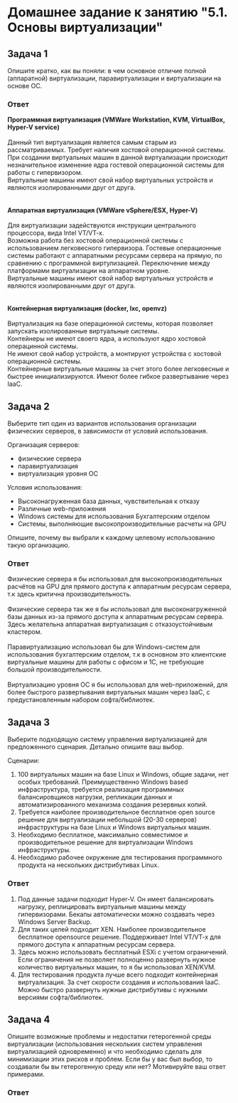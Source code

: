 # Домашнее задание к занятию "5.1. Основы виртуализации"

## Задача 1

Опишите кратко, как вы поняли: в чем основное отличие полной (аппаратной) виртуализации, паравиртуализации и виртуализации на основе ОС.

### Ответ
**Программная виртуализация (VMWare Workstation, KVM, VirtualBox, Hyper-V service)**\
\
Данный тип виртуализация является самым старым из рассматриваемых. Требует наличия хостовой операционной системы.\
При создании виртуальных машин в данной виртуализации происходит незначительное изменение ядра гостевой операционной системы для работы с гипервизором.\
Виртуальные машины имеют свой набор виртуальных устройств и являются изолированными друг от друга.
\
\
\
**Аппаратная виртуализация (VMWare vSphere/ESX, Hyper-V)**\
\
Для виртуализации задействуются инструкции центрального процессора, вида Intel VT/VT-x.\
Возможна работа без хостовой операционной системы с использованием легковесного гипервизора. Гостевые операционные системы работают с аппаратными ресурсами сервера на прямую, по сравнению с программной виртулизацией.
Переключение между платформами виртуализации на аппаратном уровне.\
Виртуальные машины имеют свой набор виртуальных устройств и являются изолированными друг от друга.
\
\
\
**Контейнерная виртуализация (docker, lxc, openvz)**\
\
Виртуализация на базе операционной системы, которая позволяет запускать изолированные виртуальные системы.\
Контейнеры не имеют своего ядра, а используют ядро хостовой операцинной системы.\
Не имеют свой набор устройств, а монтируют устройства с хостовой операционной системы.\
Контейнерные виртуальные машины за счет этого более легковесные и быстрее инициализируются. Имеют более гибкое развертывание через IaaC.

## Задача 2
Выберите тип один из вариантов использования организации физических серверов, в зависимости от условий использования.

Организация серверов:
- физические сервера
- паравиртуализация
- виртуализация уровня ОС

Условия использования:

- Высоконагруженная база данных, чувствительная к отказу
- Различные web-приложения
- Windows системы для использования Бухгалтерским отделом 
- Системы, выполняющие высокопроизводительные расчеты на GPU

Опишите, почему вы выбрали к каждому целевому использованию такую организацию.


### Ответ

Физические сервера я бы использовал для высокопроизводительных расчётов на GPU для прямого доступа к аппаратным ресурсам сервера, т.к здесь критична производительность.\
\
Физические сервера так же я бы использовал для высоконагруженной базы данных из-за прямого доступа к аппаратным ресурсам сервера. Здесь желательна аппаратная виртуализация с отказоустойчивым кластером.\
\
Паравиртуализацию использовал бы для Windows-систем для использования бухгалтерским отделом, т.к в основном это клиентские виртуальные машины для работы с офисом и 1С, не требующие большой производительности.\
\
Виртуализацию уровня ОС я бы использовал для web-приложений, для более быстрого развертывания виртуальных машин через IaaC, с предустановленным набором софта/библиотек.



## Задача 3

Выберите подходящую систему управления виртуализацией для предложенного сценария. Детально опишите ваш выбор.

Сценарии:

1. 100 виртуальных машин на базе Linux и Windows, общие задачи, нет особых требований. Преимущественно Windows based инфраструктура, требуется реализация программных балансировщиков нагрузки, репликации данных и автоматизированного механизма создания резервных копий.
2. Требуется наиболее производительное бесплатное open source решение для виртуализации небольшой (20-30 серверов) инфраструктуры на базе Linux и Windows виртуальных машин.
3. Необходимо бесплатное, максимально совместимое и производительное решение для виртуализации Windows инфраструктуры.
4. Необходимо рабочее окружение для тестирования программного продукта на нескольких дистрибутивах Linux.


### Ответ

1. Под данные задачи подходит Hyper-V. Он имеет балансировать нагрузку, реплицировать виртуальные машины между гипервизорами. Бекапы автоматически можно создавать через Windows Server Backup.
2. Для таких целей подходит XEN. Наиболее производительное бесплатное opensource решение. Поддерживает Intel VT/VT-x для прямого доступа к аппаратным ресурсам сервера.
3. Здесь можно использовать бесплатный ESXi с учетом ограничений. Если ограничения не позволяет полноценно развернуть нужное количество виртуальных машин, то я бы использовал XEN/KVM.
4. Для тестирования продукта лучше всего подходит контейнерная виртуализация. За счет скорости создания и использования IaaC. Можно быстро развернуть нужные дистрибутивы с нужными версиями софта/библиотек.

## Задача 4

Опишите возможные проблемы и недостатки гетерогенной среды виртуализации (использования нескольких систем управления виртуализацией одновременно) и что необходимо сделать для минимизации этих рисков и проблем. Если бы у вас был выбор, то создавали бы вы гетерогенную среду или нет? Мотивируйте ваш ответ примерами.

### Ответ
